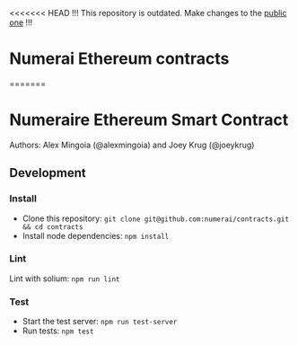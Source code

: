 <<<<<<< HEAD
!!! This repository is outdated.  Make changes to the [public one](https://github.com/numerai/contract) !!!

# Numerai Ethereum contracts
=======
# Numeraire Ethereum Smart Contract

Authors: Alex Mingoia (@alexmingoia) and Joey Krug (@joeykrug)

## Development

### Install
- Clone this repository:
  `git clone git@github.com:numerai/contracts.git && cd contracts`
- Install node dependencies: `npm install`

### Lint

Lint with solium: `npm run lint`

### Test

- Start the test server: `npm run test-server`
- Run tests: `npm test`
